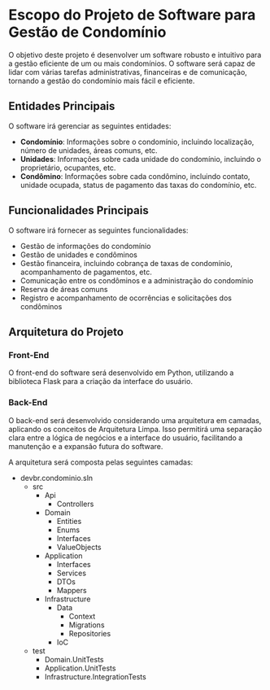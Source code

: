 # Escopo do Projeto de Software para Gestão de Condomínio

O objetivo deste projeto é desenvolver um software robusto e intuitivo para a gestão eficiente de um ou mais condomínios. O software será capaz de lidar com várias tarefas administrativas, financeiras e de comunicação, tornando a gestão do condomínio mais fácil e eficiente.

## Entidades Principais

O software irá gerenciar as seguintes entidades:

- **Condomínio**: Informações sobre o condomínio, incluindo localização, número de unidades, áreas comuns, etc.
- **Unidades**: Informações sobre cada unidade do condomínio, incluindo o proprietário, ocupantes, etc.
- **Condômino**: Informações sobre cada condômino, incluindo contato, unidade ocupada, status de pagamento das taxas do condomínio, etc.

## Funcionalidades Principais

O software irá fornecer as seguintes funcionalidades:

- Gestão de informações do condomínio
- Gestão de unidades e condôminos
- Gestão financeira, incluindo cobrança de taxas de condomínio, acompanhamento de pagamentos, etc.
- Comunicação entre os condôminos e a administração do condomínio
- Reserva de áreas comuns
- Registro e acompanhamento de ocorrências e solicitações dos condôminos

## Arquitetura do Projeto

### Front-End
O front-end do software será desenvolvido em Python, utilizando a biblioteca Flask para a criação da interface do usuário.

### Back-End
O back-end será desenvolvido considerando uma arquitetura em camadas, aplicando os conceitos de Arquitetura Limpa. Isso permitirá uma separação clara entre a lógica de negócios e a interface do usuário, facilitando a manutenção e a expansão futura do software.

A arquitetura será composta pelas seguintes camadas:

- devbr.condominio.sln
  - src
    - Api
      - Controllers  
    - Domain
      - Entities
      - Enums
      - Interfaces
      - ValueObjects
    - Application
      - Interfaces
      - Services
      - DTOs
      - Mappers
    - Infrastructure
      - Data
        - Context
        - Migrations
        - Repositories
      - IoC
  - test
    - Domain.UnitTests
    - Application.UnitTests
    - Infrastructure.IntegrationTests
